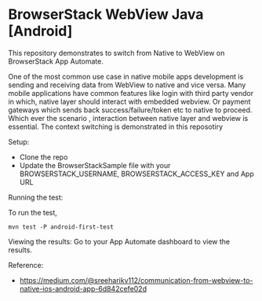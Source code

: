 # BrowserStack WebView Java [Android]

This repository demonstrates to switch from Native to WebView  on BrowserStack App Automate.

One of the most common use case in native mobile apps development is sending and receiving data from WebView to native and vice versa. Many mobile applications have common features like login with third party vendor in which, native layer should interact with embedded webview. Or payment gateways which sends back success/failure/token etc to native to proceed. Which ever the scenario , interaction between native layer and webview is essential. The context switching is demonstrated in this reposotiry

Setup:
- Clone the repo
- Update the BrowserStackSample file with your BROWSERSTACK_USERNAME, BROWSERSTACK_ACCESS_KEY and App URL 

Running the test:

To run the test, 

  ```mvn test -P android-first-test  ```

Viewing the results:
Go to your App Automate dashboard to view the results.


Reference: 
- https://medium.com/@sreeharikv112/communication-from-webview-to-native-ios-android-app-6d842cefe02d

